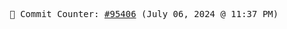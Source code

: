 <p align="center">
    <samp>
        📮 Commit Counter: <a href="https://github.com/Javascript-void0/Javascript-void0/commits/main">#95406</a> (July 06, 2024 @ 11:37 PM)
    </samp>
</p>
